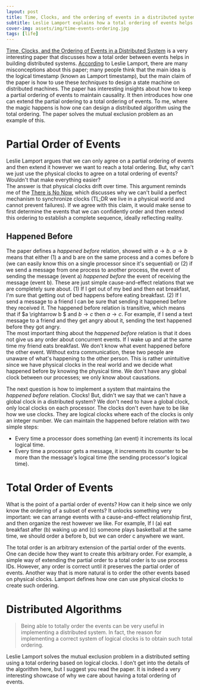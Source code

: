 ```yaml
---
layout: post
title: Time, Clocks, and the ordering of events in a distributed system
subtitle: Leslie Lamport explains how a total ordering of events helps in implementing a distributed state machine.
cover-img: assets/img/time-events-ordering.jpg
tags: [life]
---
```

[Time, Clocks, and the Ordering of Events in a Distributed System](https://lamport.azurewebsites.net/pubs/time-clocks.pdf) is a very interesting paper that discusses how a total order between events helps in building distributed systems. [According](https://www.youtube.com/watch?v=nfRouGH0oMg) to Leslie Lamport, there are many misconceptions about this paper; many people think that the main idea is the logical timestamp (known as Lamport timestamp), but the main claim of the paper is how to use these *techniques* to design a state machine on distributed machines. The paper has interesting insights about how to keep a partial ordering of events to maintain causality. It then introduces how one can extend the partial ordering to a total ordering of events. To me, where the magic happens is how one can design a distributed algorithm using the total ordering. The paper solves the mutual exclusion problem as an example of this.

# Partial Order of Events
Leslie Lamport argues that we can only agree on a partial ordering of events and then extend it however we want to reach a total ordering. But, why can't we just use the physical clocks to agree on a total ordering of events? Wouldn't that make everything easier?  
The answer is that physical clocks drift over time. This argument reminds me of the [There is No Now](https://queue.acm.org/detail.cfm?id=2745385), which discusses why we can't build a perfect mechanism to synchronize clocks (TL;DR we live in a physical world and cannot prevent failures). If we agree with this claim, it would make sense to first determine the events that we can confidently order and then extend this ordering to establish a complete sequence, ideally reflecting reality.
## Happened Before
The paper defines a *happened before* relation, showed with $a \rightarrow b$. $a \rightarrow b$ means that either (1) a and b are on the same process and a comes before b (we can easily know this on a single processor since it's sequential) or  (2) if we send a message from one process to another process, the event of sending the message (event a) *happened before* the event of receiving the message (event b). These are just simple cause-and-effect relations that we are completely sure about. (1) If I get out of my bed and then eat breakfast, I'm sure that getting out of bed happens before eating breakfast. (2) If I send a message to a friend I can be sure that sending it happened before they received it. The happened before relation is transitive, which means that if $a \rightarrow b $ and $b \rightarrow c$ then $a \rightarrow c$. For example, if I send a text message to a friend and they get angry about it, sending the text happened before they got angry.  
The most important thing about the *happened before* relation is that it does not give us any order about concurrent events. If I wake up and at the same time my friend eats breakfast. We don't know what event happened before the other event. Without extra communication, these two people are unaware of what's happening to the other person. This is rather unintuitive since we have physical clocks in the real world and we decide what happened before by knowing the physical time. We don't have any global clock between our processes; we only know about causations.

The next question is how to implement a system that maintains the *happened before* relation. Clocks! But, didn't we say that we can't have a global clock in a distributed system? We don't need to have a global clock, only local clocks on each processor. The clocks don't even have to be like how we use clocks. They are logical clocks where each of the clocks is only an integer number. We can maintain the happened before relation with two simple steps:
* Every time a processor does something (an event) it increments its local logical time.
* Every time a processor gets a message, it increments its counter to be more than the message's logical time (the sending processor's logical time).

# Total Order of Events
What is the point of a partial order of events? How can it help since we only know the ordering of a subset of events? It unlocks something very important: we can arrange events with a cause-and-effect relationship first, and then organize the rest however we like. For example, If I (a) eat breakfast after (b) waking up and (c) someone plays basketball at the same time, we should order a before b, but we can order c anywhere we want.

The total order is an arbitrary extension of the partial order of the events. One can decide how they want to create this arbitrary order. For example, a simple way of extending the partial order to a total order is to use process IDs. However, any order is correct until it preserves the partial order of events. Another way that is more natural is to order the other events based on physical clocks. Lamport defines how one can use physical clocks to create such ordering.

# Distributed Algorithms
> Being able to totally order the events can be very useful in implementing a distributed system. In fact, the reason for implementing a correct system of logical clocks is to obtain such total ordering.

Leslie Lamport solves the mutual exclusion problem in a distributed setting using a total ordering based on logical clocks. I don't get into the details of the algorithm here, but I suggest you read the paper. It is indeed a very interesting showcase of why we care about having a total ordering of events.